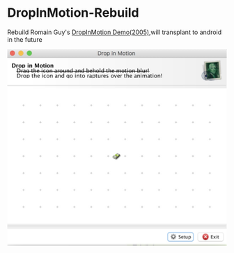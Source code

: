 # DropInMotion-Rebuild
Rebuild Romain Guy's [DropInMotion Demo(2005)](http://jroller.com/gfx/entry/real_world_physics_in_swing),will transplant to android in the future


![img](https://github.com/MartinRGB/DropInMotion-Rebuild/blob/master/intro.jpeg?raw=true)
